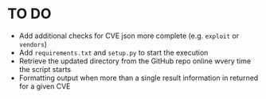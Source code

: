 # TO DO

- Add additional checks for CVE json more complete (e.g. `exploit` or `vendors`)
- Add `requirements.txt` and `setup.py` to start the execution
- Retrieve the updated directory from the GitHub repo online wvery time the script starts
- Formatting output when more than a single result information in returned for a given CVE